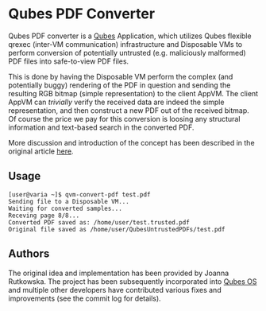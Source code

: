 Qubes PDF Converter
====================

Qubes PDF converter is a [Qubes](https://qubes-os.org) Application, which
utilizes Qubes flexible qrexec (inter-VM communication) infrastructure and
Disposable VMs to perform conversion of potentially untrusted (e.g. maliciously
malformed) PDF files into safe-to-view PDF files.

This is done by having the Disposable VM perform the complex (and potentially
buggy) rendering of the PDF in question and sending the resulting RGB bitmap
(simple representation) to the client AppVM. The client AppVM can _trivially_
verify the received data are indeed the simple representation, and then
construct a new PDF out of the received bitmap. Of course the price we pay for
this conversion is loosing any structural information and text-based search in
the converted PDF.

More discussion and introduction of the concept has been described in the
original article
[here](http://blog.invisiblethings.org/2013/02/21/converting-untrusted-pdfs-into-trusted.html).

Usage
------

    [user@varia ~]$ qvm-convert-pdf test.pdf
    Sending file to a Disposable VM...
    Waiting for converted samples...
    Receving page 8/8...
    Converted PDF saved as: /home/user/test.trusted.pdf
    Original file saved as /home/user/QubesUntrustedPDFs/test.pdf

Authors
---------

The original idea and implementation has been provided by Joanna Rutkowska. The
project has been subsequently incorporated into [Qubes OS](https://qubes-os.org)
and multiple other developers have contributed various fixes and improvements
(see the commit log for details).
